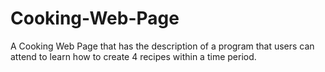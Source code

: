 # Cooking-Web-Page
A Cooking Web Page that has the description of a program that users can attend to learn how to create 4 recipes within a time period.

